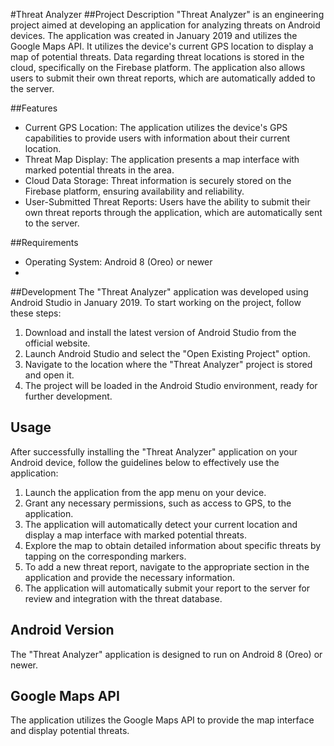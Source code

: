 
#Threat Analyzer
##Project Description
"Threat Analyzer" is an engineering project aimed at developing an application for analyzing threats on Android devices. The application was created in January 2019 and utilizes the Google Maps API. It utilizes the device's current GPS location to display a map of potential threats. Data regarding threat locations is stored in the cloud, specifically on the Firebase platform. The application also allows users to submit their own threat reports, which are automatically added to the server.

##Features
* Current GPS Location: The application utilizes the device's GPS capabilities to provide users with information about their current location.
* Threat Map Display: The application presents a map interface with marked potential threats in the area.
* Cloud Data Storage: Threat information is securely stored on the Firebase platform, ensuring availability and reliability.
* User-Submitted Threat Reports: Users have the ability to submit their own threat reports through the application, which are automatically sent to the server.

##Requirements
* Operating System: Android 8 (Oreo) or newer
* 
##Development
The "Threat Analyzer" application was developed using Android Studio in January 2019. To start working on the project, follow these steps:

1. Download and install the latest version of Android Studio from the official website.
2. Launch Android Studio and select the "Open Existing Project" option.
3. Navigate to the location where the "Threat Analyzer" project is stored and open it.
4. The project will be loaded in the Android Studio environment, ready for further development.

## Usage
After successfully installing the "Threat Analyzer" application on your Android device, follow the guidelines below to effectively use the application:

1. Launch the application from the app menu on your device.
2. Grant any necessary permissions, such as access to GPS, to the application.
3. The application will automatically detect your current location and display a map interface with marked potential threats.
4. Explore the map to obtain detailed information about specific threats by tapping on the corresponding markers.
5. To add a new threat report, navigate to the appropriate section in the application and provide the necessary information.
6. The application will automatically submit your report to the server for review and integration with the threat database.

## Android Version
The "Threat Analyzer" application is designed to run on Android 8 (Oreo) or newer.

## Google Maps API
The application utilizes the Google Maps API to provide the map interface and display potential threats.
